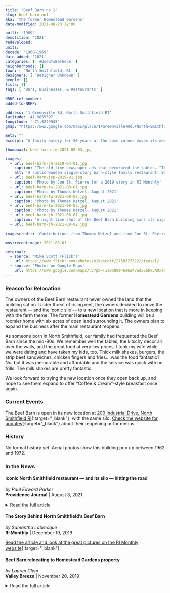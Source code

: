 ```yaml
---
title: "Beef Barn no.1"
slug: beef-barn-no1
aka: 'the former Homestead Gardens'
date-modified: 2021-08-23 12:00

built: '1969'
demolition: '2021'
redeveloped:
units:
decade: '1960–1969'
date-added: '2021'
categories: [ '#UsedToBeThere' ]
neighborhoods: []
town: [ 'North Smithfield, RI' ]
designers: [ 'Designer Unknown' ]
people: []
lists: []
tags: [ 'Bars, Businesses, & Restaurants' ]

NRHP-ref-number:
added-to-NRHP:

address: '1 Greenville Rd, North Smithfield RI'
latitude: '41.9855397'
longitude: '-71.5249943'
gmap: "https://www.google.com/maps/place/1+Greenville+Rd,+North+Smithfield,+RI+02896/@41.9855397,-71.5249943,17z/data=!3m1!4b1!4m5!3m4!1s0x89e46a6247ba014f:0x5fdcda8a4ffe6eba!8m2!3d41.9855397!4d-71.5228056"

meta: ""
excerpt: "A family eatery for 50 years at the same corner moves its menu and its silo to a new location in 2021"

thumbnail: beef-barn-tw-2021-08-03.jpg

images:
  - url: beef-barn-jh-2019-04-01.jpg
    caption: 'The old-time newspaper ads that decorated the tables… “Torpid Liver” got us every time'
    alt: 'A rustic wooden single-story barn-style family restaurant. Bare wide plank wooden siding, red painted trim accents, bright red letter sign across the front, and a large painted red silo on the right side.'
  - url: beef-barn-jsp-2019-01.jpg
    caption: 'Photo by Joe St. Pierre for a 2019 story in RI Monthly'
  - url: beef-barn-tw-2021-08-01.jpg
    caption: 'Photo by Thomas Wetzel, August 2021'
  - url: beef-barn-tw-2021-08-02.jpg
    caption: 'Photo by Thomas Wetzel, August 2021'
  - url: beef-barn-tw-2021-08-03.jpg
    caption: 'Photo by Thomas Wetzel, August 2021'
  - url: beef-barn-jh-2021-08-01.jpg
    caption: 'A night time shot of the Beef Barn building sans its sign, interior, and silo'
  - url: beef-barn-jh-2021-08-02.jpg

imagescredit: 'Contributions from Thomas Wetzel and from Joe St. Pierre for RI Monthly'

mostrecentimage: 2021-08-01

external:
  - source: 'Mike Scott (Flickr)'
    url: https://www.flickr.com/photos/mikescott/2758327322/sizes/l/
  - source: 'Photos on Google Maps'
    url: https://www.google.com/maps/uv?pb=!1s0x89e46a6247ad56bb%3A0xa57d0aa64717af41!3m1!7e115!5sGoogle%20Search!15sCgIgAQ&hl=en&imagekey=!1e10!2sAF1QipPtvCYEzuWAECLgfSxtpvM1G0i38AZg7TPcGKEt&sa=X&ved=2ahUKEwj03pv7mMbyAhUhneAKHQfxB9AQ9fkHKAB6BAgBEEc
---
```


### Reason for Relocation

The owners of the Beef Barn restaurant never owned the land that the building sat on. Under threat of rising rent, the owners decided to move the restaurant — and the iconic silo — to a new location that is more in keeping with the farm theme. The former **Homestead Gardens** building will be a roomier home with six acres of open land surrounding it. The owners plan to expand the business after the main restaurant reopens. 

As someone born in North Smithfield, our family had frequented the Beef Barn since the mid-80s. We remember well the tables, the kitschy decor all over the walls, and the great food at very low prices. I took my wife while we were dating and have taken my kids, too. Thick milk shakes, burgers, the strip beef sandwiches, chicken fingers and fries… was the food fantastic? No, but it was memorable and affordable and the service was quick with no frills. The milk shakes are pretty fantastic. 

We look forward to trying the new location once they open back up, and hope to see them expand to offer “Coffee & Cream”-style breakfast once again. 


### Current Events

The Beef Barn is open in its new location at [200 Industrial Drive, North Smithfield RI](//www.google.com/maps/place/200+Industrial+Dr,+North+Smithfield,+RI+02896/@41.989591,-71.5606767,17z/data=!3m1!4b1!4m5!3m4!1s0x89e46abaeefe06ff:0x22687a6646840dda!8m2!3d41.989591!4d-71.558488){:target="_blank"}, with the same silo. [Check the website for updates](//www.thebeefbarn.com){:target="_blank"} about their reopening or for menus. 


### History

No formal history yet. Aerial photos show this building pop up between 1962 and 1972. 


### In the News


#### Iconic North Smithfield restaurant — and its silo — hitting the road

_by Paul Edward Parker_  
**Providence Journal** | August 3, 2021

<details markdown="1" class="rhythm">
  <summary>Read the full article</summary>

In the late 1970s, Rolande Branchaud found herself the single mother of two and owner of a failing restaurant that would become a Northern Rhode Island icon: the Beef Barn.

Today, the more-than-50-year-old family business finds itself at a crossroads again.

Although the Beef Barn has been on the same corner for half a century, it never owned the building or the land it calls home.

The perils of that lack of ownership came into sharper focus in December 2017, when the Coffee & Cream, a popular breakfast and coffee shop that shares the same parcel, burned down.

The company that owns the land offered no guarantees that a future tenant would be a compatible business. And it said the rents would rise sharply, according to Michelle Branchaud, Rolande Branchaud’s daughter and current owner of the business with her brother, Marc Branchaud.

So now, the Beef Barn is hitting the road, but not straying far from its roots.

The original Beef Barn, which will remain open through Sunday at 1 Greenville Rd., was the brainchild of Normand Branchaud, Rolande’s husband at the time, although a key part of it dates to Normand’s father, Milton Branchaud.

Milton and his two brothers, Ernest and Henry, owned the Pound Hill Dairy Farm, which, like most dairy farms, had a barn and a silo.

Over the years, the silo wound up being moved to the Marshall Farm, where it sat in 1969 when Normand dreamed up the Beef Barn.

“Normand might have worked a deal,” said cousin Roger Branchaud.

When the Beef Barn opened, it featured a small dining room in the silo, attached to the rest of the restaurant.

Normand’s children say that as much as their father was creative — he was the force behind the Coffee & Cream and other area eateries — he wasn’t much of a businessman.

When Rolande divorced Normand — the decree was final in 1980 but had been years in the making — the Beef Barn was broke. Marc and Michelle credit their mother, who had been a hairdresser in Manville before jumping into the restaurant business, for building it into an enduring success.

The new Beef Barn, at [200 Industrial Drive](//www.google.com/maps/place/200+Industrial+Dr,+North+Smithfield,+RI+02896/@41.989591,-71.5606767,17z/data=!3m1!4b1!4m5!3m4!1s0x89e46abaeefe06ff:0x22687a6646840dda!8m2!3d41.989591!4d-71.558488){:target="_blank"}, about two miles from the original, will feature the original silo from Milton’s farm.

After the original restaurant closes Sunday, the silo will be dismantled, along with the refrigeration and other restaurant equipment, and moved up the road, where it will again be a dining room with five two-person tables.

The new Beef Barn will have an air of familiarity to customers of the old restaurant. The layout will be built around a central U-shaped service counter, but the silo will be to the left instead of to the right of the counter and the dimensions will be a little roomier.

The menu will be the same, featuring the signature roast beef and pastrami sandwiches, along with steak sandwiches, burgers, chicken cutlets and fries, plus something new: beer and wine.

Patrons will find a much roomier 65-car parking lot on the six-acre parcel that the Branchauds bought for $450,000. The Branchauds put more than that into renovations to two existing buildings on the property, including a post-and-beam addition to the main restaurant building.

What will be brand new to current customers is the second building: the Pound Hill Creamery & Café, harking back to Milton and his brothers on the Pound Hill Dairy Farm.

The creamery will feature Gifford’s ice cream, coffee and simple breakfast foods, such as muffins, bagels, egg sandwiches and fruit cups.

Both the main restaurant and the creamery will have indoor and outdoor seating.

The Branchauds hope to open the new location — they will be maintaining a second Beef Barn in Bellingham, Massachusetts — by Labor Day weekend.

_Captured August 22, 2021 from https://www.providencejournal.com/story/news/local/2021/08/03/iconic-beef-barn-restaurant-moving-new-location-north-smithfield/5453573001/_

</details>


#### The Story Behind North Smithfield’s Beef Barn

_by Samantha Labrecque_  
**RI Monthly** | December 19, 2019

[Read the article and look at the great pictures on the RI Monthly website](//www.rimonthly.com/beef-barn-north-smithfield){:target="_blank"}. 


#### Beef Barn relocating to Homestead Gardens property

_by Lauren Clem_  
**Valley Breeze** | November 20, 2019

<details markdown="1" class="rhythm">
  <summary>Read the full article</summary>
  
It was 1969 when Normand Branchaud, father of current owners Marc and Michelle Branchaud, opened the Beef Barn restaurant on the corner of Smithfield and Greenville Roads.

Now, 50 years later, the business is on the move, with a new location planned for a property that’s familiar to many area residents.

On Saturday, the owners announced on Facebook they plan to move the business to the former Homestead Gardens property at 200 Industrial Drive. The post drew an immediate reaction from the restaurant’s many devoted patrons, quickly racking up more than 600 shares.

Explaining the decision to move, Marc and Michelle said it came about because of physical limitations at their current property. The corner lot, which is owned by the Valliere family of North Smithfield, has limited parking and suffers from congestion at the light on Smithfield Road. The new location, they said, will offer six acres of property with room to expand the business.

“This rustic setting will allow us to not only increase our seating capacity, but also provide outdoor seasonal seating and ample parking,” they wrote. “Our plan is to keep as much originality of the ‘Barn’ with a little more elbow room.”

In 1969, Normand Branchaud constructed the original Beef Barn after leasing the corner lot from the Valliere family. His ex-wife, Rolande, later took over the business, eventually passing it on to their son, Marc, and daughter, Michelle. Normand continued to operate Coffee & Cream restaurant in the building next door, which today is owned by his son, Jonathan.

In December 2017, the building that housed Coffee & Cream was destroyed by a fire, leaving an empty space next to the Beef Barn’s iconic building. Though the Beef Barn was unharmed, Marc and Michelle said in their post that fire and demolition issues contributed to the decision to move the business. Coffee & Cream reopened at a new location in Slatersville Plaza this week.

The move will bring new life to a property that has been empty for many years. Once a private business known for its farm animals and Christmas displays, Homestead Gardens later reopened as a recreational space and workshop for people with disabilities under the Woonsocket-based Homestead Group. Since the group left the property in 2011, it’s been the site of occasional events and briefly hosted an ice cream shop. At one time, the town considered purchasing the property to build a new public safety complex.

Marc and Michelle said they hope to complete renovations at the new property and open in late summer 2020. The current location will remain open seven days per week in the meantime, they said.

The announcement drew mixed reactions from patrons. While most applauded the move, some, in typical Rhode Island fashion, said the new location – just over two miles from the current location – was too far away to frequent.

This is the second major announcement to come out of the popular business in the past few years. In 2017, the Branchauds reopened a second location in Bellingham, Mass., that their father had briefly run in the 1970s.

The new location, like the Bellingham location, will serve beer and wine along with the usual menu of roast beef and casual favorites.

_Captured August 22, 2021 from https://www.valleybreeze.com/2019-11-20/woonsocket-north-smithfield/beef-barn-relocating-homestead-gardens-property#.YSMGzC1h1Z0_

</details>
